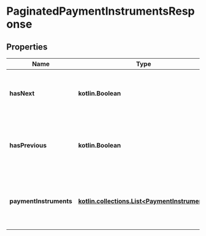 
# PaginatedPaymentInstrumentsResponse

## Properties
Name | Type | Description | Notes
------------ | ------------- | ------------- | -------------
**hasNext** | **kotlin.Boolean** | Indicates whether there are more items on the next page. | 
**hasPrevious** | **kotlin.Boolean** | Indicates whether there are more items on the previous page. | 
**paymentInstruments** | [**kotlin.collections.List&lt;PaymentInstrument&gt;**](PaymentInstrument.md) | List of payment instruments associated with the balance account. | 



